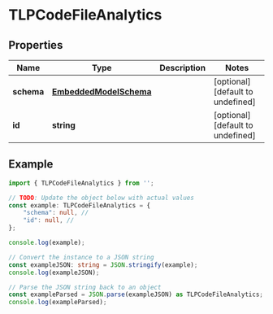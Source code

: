 
# TLPCodeFileAnalytics


## Properties

Name | Type | Description | Notes
------------ | ------------- | ------------- | -------------
**schema** | [**EmbeddedModelSchema**](EmbeddedModelSchema) |  | [optional] [default to undefined]
**id** | **string** |  | [optional] [default to undefined]

## Example

```typescript
import { TLPCodeFileAnalytics } from '';

// TODO: Update the object below with actual values
const example: TLPCodeFileAnalytics = {
    "schema": null, // 
    "id": null, // 
};

console.log(example);

// Convert the instance to a JSON string
const exampleJSON: string = JSON.stringify(example);
console.log(exampleJSON);

// Parse the JSON string back to an object
const exampleParsed = JSON.parse(exampleJSON) as TLPCodeFileAnalytics;
console.log(exampleParsed);
```




